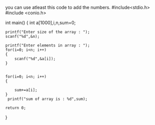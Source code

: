 you can use atleast this code to add the numbers.
#include<stdio.h>
#include <conio.h>
 
 
int main()
{
    int a[1000],i,n,sum=0;
   
    printf("Enter size of the array : ");
    scanf("%d",&n);
 
    printf("Enter elements in array : ");
    for(i=0; i<n; i++)
    {
        scanf("%d",&a[i]);
    }
 
    
    for(i=0; i<n; i++)
    {
         
        sum+=a[i];
    }
     printf("sum of array is : %d",sum);
 
    return 0;
}
